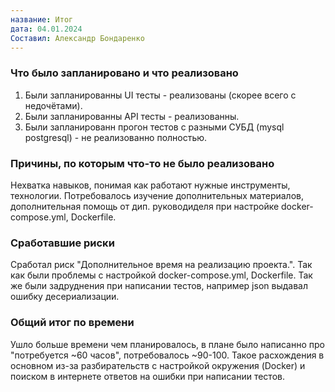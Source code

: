 ```yaml
---
название: Итог
дата: 04.01.2024
Составил: Александр Бондаренко
---
```


### Что было запланировано и что реализовано
1. Были запланированны UI тесты - реализованы (скорее всего с недочётами).
1. Были запланированны API тесты - реализованны.
1. Были запланированн прогон тестов с разными СУБД (mysql postgresql) - не реализованно полностью.
    
### Причины, по которым что-то не было реализовано
Нехватка навыков, понимая как работают нужные инструменты, технологии. 
Потребовалось изучение дополнительных материалов, дополнительная помощь от дип. руководиделя при настройке docker-compose.yml, Dockerfile.

### Сработавшие риски
Сработал риск "Дополнительное время на реализацию проекта.". Так как были проблемы с настройкой docker-compose.yml, Dockerfile. Так же были задруднения при написании тестов, например json выдавал ошибку десериализации.

### Общий итог по времени
Ушло больше времени чем планировалось, в плане было написанно про "потребуется ~60 часов", потребовалось ~90-100.
Такое расхождения в основном из-за разбирательств с настройкой окружения (Docker) и поиском в интернете ответов на ошибки при написании тестов.
